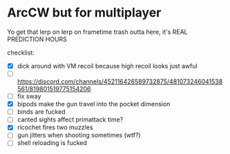 # ArcCW but for multiplayer

Yo get that lerp on lerp on frametime trash outta here, it's REAL PREDICTION HOURS

checklist:
- [x] dick around with VM recoil because high recoil looks just awful
- [ ] https://discord.com/channels/452116426589732875/481073246041538561/819801519775154206
- [ ] fix sway
- [x] bipods make the gun travel into the pocket dimension
- [ ] binds are fucked
- [ ] canted sights affect primattack time?
- [x] ricochet fires two muzzles
- [ ] gun jitters when shooting sometimes (wtf?)
- [ ] shell reloading is fucked
